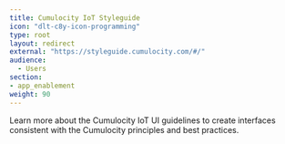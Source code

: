 ```yaml
---
title: Cumulocity IoT Styleguide
icon: "dlt-c8y-icon-programming"
type: root
layout: redirect
external: "https://styleguide.cumulocity.com/#/"
audience:
  - Users
section:
- app_enablement
weight: 90
---
```


Learn more about the Cumulocity IoT UI guidelines to create interfaces consistent with the Cumulocity principles and best practices.
